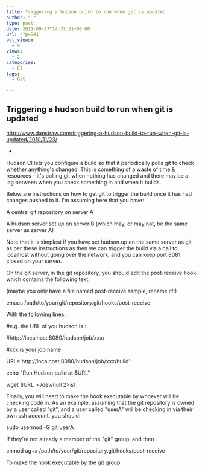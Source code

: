 ```yaml
---
title: Triggering a hudson build to run when git is updated
author: "-"
type: post
date: 2011-09-27T14:37:51+00:00
url: /?p=941
bot_views:
  - 9
views:
  - 2
categories:
  - CI
tags:
  - Git

---
```

## Triggering a hudson build to run when git is updated
http://www.danstraw.com/triggering-a-hudson-build-to-run-when-git-is-updated/2010/11/23/
  
-
  
Hudson CI lets you configure a build so that it periodically polls git to check whether anything's changed. This is something of a waste of time & resources – it's polling git when nothing has changed and there may be a lag between when you check something in and when it builds.

Below are instructions on how to get git to trigger the build once it has had changes pushed to it. I'm assuming here that you have:

A central git repository on server A
  
A hudson server set up on server B (which may, or may not, be the same server as server A)
  
Note that it is simplest if you have set hudson up on the same server as git as per these instructions as then we can trigger the build via a call to localhost without going over the network, and you can keep port 8081 closed on your server.

On the git server, in the git repository, you should edit the post-receive hook which contains the following text:
  
(maybe you only have a file named post-receive.sample, rename it!!)
  
emacs /path/to/your/git/repository.git/hooks/post-receive
  
With the following lines:

#e.g. the URL of you hudson is :
  
#http://localhost:8080/hudson/job/xxx/
  
#xxx is your job name
  
URL='http://localhost:8080/hudson/job/xxx/build'

echo "Run Hudson build at $URL"
  
wget $URL > /dev/null 2>&1

Finally, you will need to make the hook executable by whoever will be checking code in. As an example, assuming that the git repository is owned by a user called "git", and a user called "userA" will be checking in via their own ssh account, you should:

sudo usermod -G git userA
  
If they're not already a member of the "git" group, and then

chmod ug+x /path/to/your/git/repository.git/hooks/post-receive
  
To make the hook executable by the git group.
